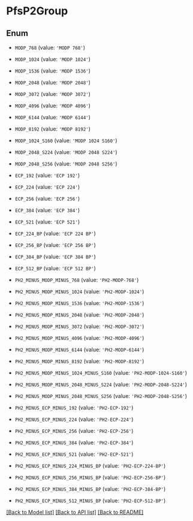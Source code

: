 # PfsP2Group


## Enum

* `MODP_768` (value: `'MODP 768'`)

* `MODP_1024` (value: `'MODP 1024'`)

* `MODP_1536` (value: `'MODP 1536'`)

* `MODP_2048` (value: `'MODP 2048'`)

* `MODP_3072` (value: `'MODP 3072'`)

* `MODP_4096` (value: `'MODP 4096'`)

* `MODP_6144` (value: `'MODP 6144'`)

* `MODP_8192` (value: `'MODP 8192'`)

* `MODP_1024_S160` (value: `'MODP 1024 S160'`)

* `MODP_2048_S224` (value: `'MODP 2048 S224'`)

* `MODP_2048_S256` (value: `'MODP 2048 S256'`)

* `ECP_192` (value: `'ECP 192'`)

* `ECP_224` (value: `'ECP 224'`)

* `ECP_256` (value: `'ECP 256'`)

* `ECP_384` (value: `'ECP 384'`)

* `ECP_521` (value: `'ECP 521'`)

* `ECP_224_BP` (value: `'ECP 224 BP'`)

* `ECP_256_BP` (value: `'ECP 256 BP'`)

* `ECP_384_BP` (value: `'ECP 384 BP'`)

* `ECP_512_BP` (value: `'ECP 512 BP'`)

* `PH2_MINUS_MODP_MINUS_768` (value: `'PH2-MODP-768'`)

* `PH2_MINUS_MODP_MINUS_1024` (value: `'PH2-MODP-1024'`)

* `PH2_MINUS_MODP_MINUS_1536` (value: `'PH2-MODP-1536'`)

* `PH2_MINUS_MODP_MINUS_2048` (value: `'PH2-MODP-2048'`)

* `PH2_MINUS_MODP_MINUS_3072` (value: `'PH2-MODP-3072'`)

* `PH2_MINUS_MODP_MINUS_4096` (value: `'PH2-MODP-4096'`)

* `PH2_MINUS_MODP_MINUS_6144` (value: `'PH2-MODP-6144'`)

* `PH2_MINUS_MODP_MINUS_8192` (value: `'PH2-MODP-8192'`)

* `PH2_MINUS_MODP_MINUS_1024_MINUS_S160` (value: `'PH2-MODP-1024-S160'`)

* `PH2_MINUS_MODP_MINUS_2048_MINUS_S224` (value: `'PH2-MODP-2048-S224'`)

* `PH2_MINUS_MODP_MINUS_2048_MINUS_S256` (value: `'PH2-MODP-2048-S256'`)

* `PH2_MINUS_ECP_MINUS_192` (value: `'PH2-ECP-192'`)

* `PH2_MINUS_ECP_MINUS_224` (value: `'PH2-ECP-224'`)

* `PH2_MINUS_ECP_MINUS_256` (value: `'PH2-ECP-256'`)

* `PH2_MINUS_ECP_MINUS_384` (value: `'PH2-ECP-384'`)

* `PH2_MINUS_ECP_MINUS_521` (value: `'PH2-ECP-521'`)

* `PH2_MINUS_ECP_MINUS_224_MINUS_BP` (value: `'PH2-ECP-224-BP'`)

* `PH2_MINUS_ECP_MINUS_256_MINUS_BP` (value: `'PH2-ECP-256-BP'`)

* `PH2_MINUS_ECP_MINUS_384_MINUS_BP` (value: `'PH2-ECP-384-BP'`)

* `PH2_MINUS_ECP_MINUS_512_MINUS_BP` (value: `'PH2-ECP-512-BP'`)

[[Back to Model list]](../README.md#documentation-for-models) [[Back to API list]](../README.md#documentation-for-api-endpoints) [[Back to README]](../README.md)


